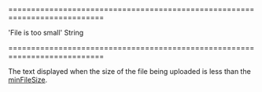 ===========================================================================
<!--default-->'File is too small'<!--/default-->
<!--type-->String<!--/type-->
===========================================================================

<!--shortDescription-->
The text displayed when the size of the file being uploaded is less than the [minFileSize](/Documentation/ApiReference/UI_Widgets/dxFileUploader/Configuration/#minFileSize).
<!--/shortDescription-->

<!--fullDescription-->

<!--/fullDescription-->